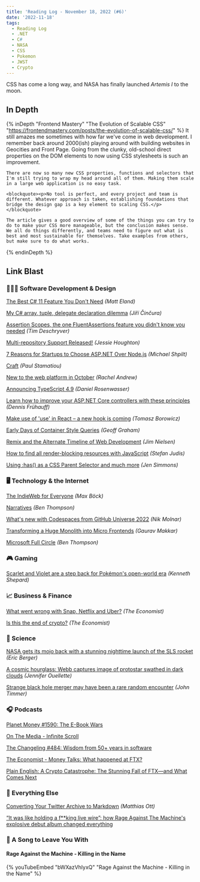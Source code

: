 ```yaml
---
title: 'Reading Log - November 18, 2022 (#6)'
date: '2022-11-18'
tags:
  - Reading Log
  - .NET
  - C#
  - NASA
  - CSS
  - Pokemon
  - JWST
  - Crypto
---
```


CSS has come a long way, and NASA has finally launched *Artemis I* to the moon.
<!-- excerpt -->

## In Depth

{% inDepth "Frontend Mastery" "The Evolution of Scalable CSS" "https://frontendmastery.com/posts/the-evolution-of-scalable-css/" %}
    It still amazes me sometimes with how far we've come in web development. I remember back around 2000(ish) playing around with building websites in Geocities and Front Page. Going from the clunky, old-school direct properties on the DOM elements to now using CSS stylesheets is such an improvement.

    There are now so many new CSS properties, functions and selectors that I'm still trying to wrap my head around all of them. Making them scale in a large web application is no easy task.

    <blockquote><p>No tool is perfect, and every project and team is different. Whatever approach is taken, establishing foundations that bridge the design gap is a key element to scaling CSS.</p></blockquote>

    The article gives a good overview of some of the things you can try to do to make your CSS more manageable, but the conclusion makes sense. We all do things differently, and teams need to figure out what is best and most sustainable for themselves. Take examples from others, but make sure to do what works.
{% endinDepth %}

## Link Blast

### 👨🏼‍💻 Software Development & Design

[The Best C# 11 Feature You Don't Need](https://newdevsguide.com/2022/11/13/the-best-csharp-11-feature/) *(Matt Eland)*

[My C# array, tuple, delegate declaration dilemma](https://www.tabsoverspaces.com/233907-my-csharp-array-tuple-delegate-declaration-dilemma) *(Jiří Činčura)*

[Assertion Scopes, the one FluentAssertions feature you didn't know you needed](https://timdeschryver.dev/blog/assertion-scopes-the-one-fluentassertions-feature-you-didnt-know-you-needed) *(Tim Deschryver)*

[Multi-repository Support Released!](https://devblogs.microsoft.com/visualstudio/multi-repository-support-released/) *(Jessie Houghton)*

[7 Reasons for Startups to Choose ASP.NET Over Node.js](https://michaelscodingspot.com/asp-net-over-node-js/) *(Michael Shpilt)*

[Craft](https://paulstamatiou.com/craft/) *(Paul Stamatiou)*

[New to the web platform in October](https://web.dev/web-platform-10-2022/) *(Rachel Andrew)*

[Announcing TypeScript 4.9](https://devblogs.microsoft.com/typescript/announcing-typescript-4-9/) *(Daniel Rosenwasser)*

[Learn how to improve your ASP.NET Core controllers with these principles](https://dateo-software.de/blog/improve-your-asp-net-core-controllers) *(Dennis Frühauff)*

[Make use of 'use' in React – a new hook is coming](https://vived.io/new-hook-is-coming-to-react-frontend-weekly-vol-109/) *(Tomasz Borowicz)*

[Early Days of Container Style Queries](https://css-tricks.com/early-days-of-container-style-queries) *(Geoff Graham)*

[Remix and the Alternate Timeline of Web Development](https://blog.jim-nielsen.com/2022/remix-alternate-timeline-of-web-dev/) *(Jim Nielsen)*

[How to find all render-blocking resources with JavaScript](https://www.stefanjudis.com/blog/how-to-find-all-render-blocking-resources-with-javascript/) *(Stefan Judis)*

[Using :has() as a CSS Parent Selector and much more](https://webkit.org/blog/13096/css-has-pseudo-class/) *(Jen Simmons)*

### 🖥 Technology & the Internet

[The IndieWeb for Everyone](https://mxb.dev/blog/the-indieweb-for-everyone/) *(Max Böck)*

[Narratives](https://stratechery.com/2022/narratives/) *(Ben Thompson)*

[What's new with Codespaces from GitHub Universe 2022](https://github.blog/2022-11-10-whats-new-with-codespaces-from-github-universe-2022/) *(Nik Molnar)*

[Transforming a Huge Monolith into Micro Frontends](https://blog.developer.adobe.com/transforming-a-huge-monolith-to-micro-frontends-5fdd4179c44f) *(Gaurav Makkar)*

[Microsoft Full Circle](https://stratechery.com/2022/microsoft-full-circle/) *(Ben Thompson)*

### 🎮 Gaming

[Scarlet and Violet are a step back for Pokémon's open-world era](https://www.polygon.com/reviews/23462736/pokemon-scarlet-and-violet-review-release-date-nintendo-switch) *(Kenneth Shepard)*

### 📈 Business & Finance

[What went wrong with Snap, Netflix and Uber?](https://www.economist.com/business/2022/10/31/what-went-wrong-with-snap-netflix-and-uber) *(The Economist)*

[Is this the end of crypto?](https://www.economist.com/leaders/2022/11/17/is-this-the-end-of-crypto) *(The Economist)*

### 🔬 Science

[NASA gets its mojo back with a stunning nighttime launch of the SLS rocket](https://arstechnica.com/science/2022/11/nasa-gets-its-mojo-back-with-a-stunning-nighttime-launch-of-the-sls-rocket/) *(Eric Berger)*

[A cosmic hourglass: Webb captures image of protostar swathed in dark clouds](https://arstechnica.com/science/2022/11/a-cosmic-hourglass-webb-captures-image-of-protostar-swathed-in-dark-clouds/) *(Jennifer Ouellette)*

[Strange black hole merger may have been a rare random encounter](https://arstechnica.com/science/2022/11/strange-black-hole-merger-may-have-been-a-rare-random-encounter/) *(John Timmer)*

### 🎧 Podcasts

[Planet Money #1590: The E-Book Wars](https://www.npr.org/2022/11/09/1135639385/libraries-publishers-ebooks-e-books-macmillan-protest-amazon-bezos)

[On The Media - Infinite Scroll](https://www.wnycstudios.org/podcasts/otm/episodes/on-the-media-infinite-scroll)

[The Changeling #484: Wisdom from 50+ years in software](https://changelog.com/podcast/484)

[The Economist - Money Talks: What happened at FTX?](https://www.economist.com/cryptopod)

[Plain English: A Crypto Catastrophe: The Stunning Fall of FTX—and What Comes Next](https://www.theringer.com/2022/11/15/23461279/crypto-crash-ftx-sam-bankman-fried)

### 🎒 Everything Else

[Converting Your Twitter Archive to Markdown](https://matthiasott.com/notes/converting-your-twitter-archive-to-markdown) *(Matthias Ott)*

[“It was like holding a f\*\*king live wire”: how Rage Against The Machine's explosive debut album changed everything](https://www.loudersound.com/features/rage-against-the-machine-debut-album-story)

### 🎵 A Song to Leave You With

#### Rage Against the Machine - Killing in the Name

{% youTubeEmbed "bWXazVhlyxQ" "Rage Against the Machine - Killing in the Name" %}